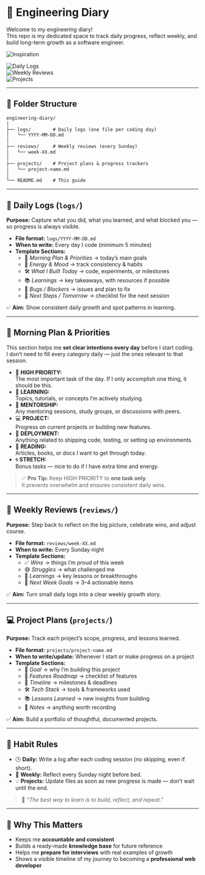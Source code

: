 # 📝 Engineering Diary

Welcome to my engineering diary!  
This repo is my dedicated space to track daily progress, reflect weekly, and build long-term growth as a software engineer.

![Inspiration](https://i.pinimg.com/originals/49/1e/cf/491ecfcebd2192e29b758ca798717ec6.gif)

![Daily Logs](https://img.shields.io/badge/Daily_Logs-Active-brightgreen?style=flat-square)  
![Weekly Reviews](https://img.shields.io/badge/Weekly_Reviews-Sundays-blue?style=flat-square)  
![Projects](https://img.shields.io/badge/Projects-In_Progress-yellow?style=flat-square)  

---

## 📂 Folder Structure

```md
engineering-diary/
│
├── logs/        # Daily logs (one file per coding day)
│   └── YYYY-MM-DD.md
│
├── reviews/     # Weekly reviews (every Sunday)
│   └── week-XX.md
│
├── projects/    # Project plans & progress trackers
│   └── project-name.md
│
└── README.md    # This guide
```

---

## 📅 Daily Logs (`logs/`)

**Purpose:** Capture what you did, what you learned, and what blocked you — so progress is always visible.  

- **File format:** `logs/YYYY-MM-DD.md`
- **When to write:** Every day I code (minimum 5 minutes)
- **Template Sections:**
  - 🌅 *Morning Plan & Priorities* → today’s main goals
  - 🔋 *Energy & Mood* → track consistency & habits
  - 🛠️ *What I Built Today* → code, experiments, or milestones
  - 📚 *Learnings* → key takeaways, with resources if possible
  - 🐛 *Bugs / Blockers* → issues and plan to fix
  - 🔮 *Next Steps / Tomorrow* → checklist for the next session

✅ **Aim:** Show consistent daily growth and spot patterns in learning.  

---

## 🌅 Morning Plan & Priorities

This section helps me **set clear intentions every day** before I start coding.  
I don’t need to fill every category daily — just the ones relevant to that session.

- 🔴 **HIGH PRIORITY:**  
  The most important task of the day. If I only accomplish one thing, it should be this.  
- 📘 **LEARNING:**  
  Topics, tutorials, or concepts I’m actively studying.  
- 🤝 **MENTORSHIP:**  
  Any mentoring sessions, study groups, or discussions with peers.  
- 💻 **PROJECT:**  
  Progress on current projects or building new features.  
- 🚀 **DEPLOYMENT:**  
  Anything related to shipping code, testing, or setting up environments.  
- 📖 **READING:**  
  Articles, books, or docs I want to get through today.  
- 🌀 **STRETCH:**  
  Bonus tasks — nice to do if I have extra time and energy.

> ✅ **Pro Tip:** Keep HIGH PRIORITY to **one task only**.  
It prevents overwhelm and ensures consistent daily wins.

---

## 📆 Weekly Reviews (`reviews/`)

**Purpose:** Step back to reflect on the big picture, celebrate wins, and adjust course.  

- **File format:** `reviews/week-XX.md`
- **When to write:** Every Sunday night
- **Template Sections:**
  - ✅ *Wins* → things I’m proud of this week
  - 😅 *Struggles* → what challenged me
  - 📘 *Learnings* → key lessons or breakthroughs
  - 🍒 *Next Week Goals* → 3–4 actionable items

✅ **Aim:** Turn small daily logs into a clear weekly growth story.  

---

## 💻 Project Plans (`projects/`)

**Purpose:** Track each project’s scope, progress, and lessons learned.  

- **File format:** `projects/project-name.md`
- **When to write/update:** Whenever I start or make progress on a project
- **Template Sections:**
  - 🎯 *Goal* → why I’m building this project
  - 🧩 *Features Roadmap* → checklist of features
  - 📅 *Timeline* → milestones & deadlines
  - 🛠️ *Tech Stack* → tools & frameworks used
  - 📚 *Lessons Learned* → new insights from building
  - 📝 *Notes* → anything worth recording

✅ **Aim:** Build a portfolio of thoughtful, documented projects.  

---

## 🔁 Habit Rules

- 🕒 **Daily:** Write a log after each coding session (no skipping, even if short).
- 📆 **Weekly:** Reflect every Sunday night before bed.
- 💡 **Projects:** Update files as soon as new progress is made — don’t wait until the end.

> 💬 *“The best way to learn is to build, reflect, and repeat.”*

---

## 🌟 Why This Matters

- Keeps me **accountable and consistent**
- Builds a ready-made **knowledge base** for future reference
- Helps me **prepare for interviews** with real examples of growth
- Shows a visible timeline of my journey to becoming a **professional web developer**
